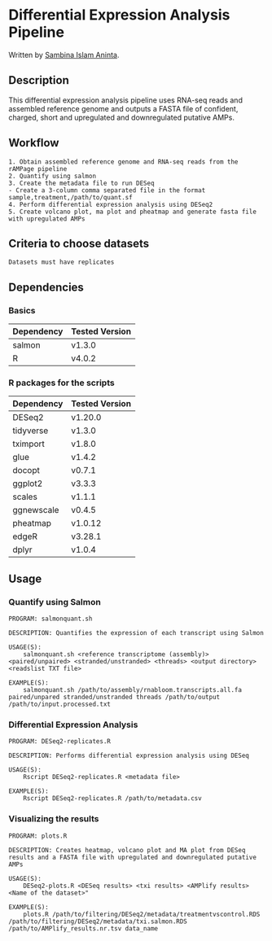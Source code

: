 # Differential Expression Analysis Pipeline

Written by [Sambina Islam Aninta](mailto:sambina.islam@gmail.com).

## Description
This differential expression analysis pipeline uses RNA-seq reads and assembled reference genome and outputs a FASTA file of confident, charged, short and upregulated and downregulated putative AMPs.

## Workflow

    1. Obtain assembled reference genome and RNA-seq reads from the rAMPage pipeline  
    2. Quantify using salmon 
    3. Create the metadata file to run DESeq
    - Create a 3-column comma separated file in the format sample,treatment,/path/to/quant.sf
    4. Perform differential expression analysis using DESeq2
    5. Create volcano plot, ma plot and pheatmap and generate fasta file with upregulated AMPs
    

## Criteria to choose datasets
    Datasets must have replicates

## Dependencies 
### Basics

|Dependency| Tested Version |
|----------|----------------|
| salmon | v1.3.0 |
| R | v4.0.2 |


### R packages for the scripts

|Dependency| Tested Version |
|----------|----------------|
| DESeq2 | v1.20.0 |
| tidyverse | v1.3.0 |
| tximport | v1.8.0 |
| glue | v1.4.2 |
| docopt | v0.7.1 |
| ggplot2 | v3.3.3 |
| scales | v1.1.1 |
| ggnewscale | v0.4.5 |
| pheatmap | v1.0.12 |
| edgeR | v3.28.1 |
| dplyr | v1.0.4 |

## Usage

### Quantify using Salmon

```
PROGRAM: salmonquant.sh

DESCRIPTION: Quantifies the expression of each transcript using Salmon

USAGE(S):
    salmonquant.sh <reference transcriptome (assembly)> <paired/unpaired> <stranded/unstranded> <threads> <output directory> <readslist TXT file>

EXAMPLE(S):
    salmonquant.sh /path/to/assembly/rnabloom.transcripts.all.fa paired/unpared stranded/unstranded threads /path/to/output /path/to/input.processed.txt 
```


### Differential Expression Analysis

```
PROGRAM: DESeq2-replicates.R

DESCRIPTION: Performs differential expression analysis using DESeq

USAGE(S):
    Rscript DESeq2-replicates.R <metadata file>

EXAMPLE(S):
    Rscript DESeq2-replicates.R /path/to/metadata.csv
```


### Visualizing the results

```
PROGRAM: plots.R

DESCRIPTION: Creates heatmap, volcano plot and MA plot from DESeq results and a FASTA file with upregulated and downregulated putative AMPs

USAGE(S):
    DESeq2-plots.R <DESeq results> <txi results> <AMPlify results> <Name of the dataset>"

EXAMPLE(S):
    plots.R /path/to/filtering/DESeq2/metadata/treatmentvscontrol.RDS /path/to/filtering/DESeq2/metadata/txi.salmon.RDS /path/to/AMPlify_results.nr.tsv data_name

```





 

